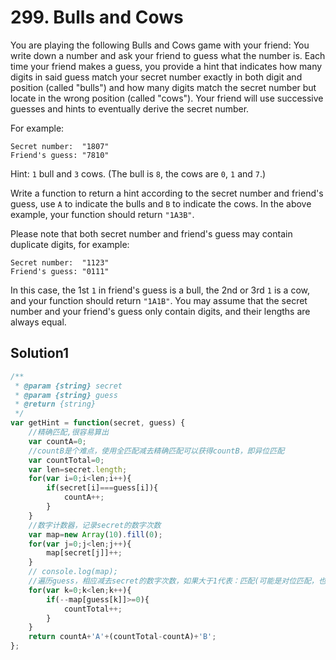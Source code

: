 # 299. Bulls and Cows
You are playing the following Bulls and Cows game with your friend: You write down a number and ask your friend to guess 
what the number is. Each time your friend makes a guess, you provide a hint that indicates how many digits in said guess 
match your secret number exactly in both digit and position (called "bulls") and how many digits match the secret number
but locate in the wrong position (called "cows"). Your friend will use successive guesses and hints to eventually derive the secret number.
 
For example:
```
Secret number:  "1807"
Friend's guess: "7810"
```
Hint: ``1`` bull and ``3`` cows. (The bull is ``8``, the cows are ``0``, ``1`` and ``7``.)

Write a function to return a hint according to the secret number and friend's guess, use ``A`` to indicate the bulls 
and ``B`` to indicate the cows. In the above example, your function should return ``"1A3B"``.

Please note that both secret number and friend's guess may contain duplicate digits, for example:
```
Secret number:  "1123"
Friend's guess: "0111"
```
In this case, the 1st ``1`` in friend's guess is a bull, the 2nd or 3rd ``1`` is a cow, and your function should return ``"1A1B"``.
You may assume that the secret number and your friend's guess only contain digits, and their lengths are always equal.
## Solution1
``` js
/**
 * @param {string} secret
 * @param {string} guess
 * @return {string}
 */
var getHint = function(secret, guess) {
    //精确匹配,很容易算出
    var countA=0;
    //countB是个难点，使用全匹配减去精确匹配可以获得countB，即异位匹配
    var countTotal=0;
    var len=secret.length;
    for(var i=0;i<len;i++){
        if(secret[i]===guess[i]){
            countA++;
        }
    }
    //数字计数器，记录secret的数字次数
    var map=new Array(10).fill(0);
    for(var j=0;j<len;j++){
        map[secret[j]]++;
    }
    // console.log(map);
    //遍历guess，相应减去secret的数字次数，如果大于1代表：匹配(可能是对位匹配，也可能是异位匹配)，我称之为全匹配
    for(var k=0;k<len;k++){
        if(--map[guess[k]]>=0){
            countTotal++;
        }
    }
    return countA+'A'+(countTotal-countA)+'B';
};
```
